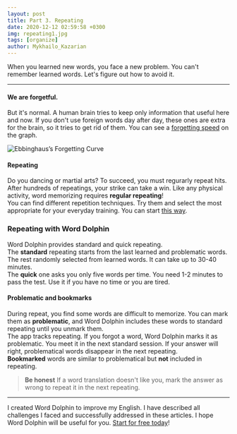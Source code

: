 ```yaml
---
layout: post
title: Part 3. Repeating
date: 2020-12-12 02:59:58 +0300
img: repeating1.jpg
tags: [organize]
author: Mykhailo_Kazarian
---
```

When you learned new words, you face a new problem. You can't remember learned words. Let's figure out how to avoid it.

***

#### We are forgetful.

But it's normal. A human brain tries to keep only information that useful here and now. If you don't use foreign words day after day, these ones are extra for the brain, so it tries to get rid of them. You can see a [forgetting speed](https://en.wikipedia.org/wiki/Forgetting_curve) on the graph.

![Ebbinghaus’s Forgetting Curve]({{site.baseurl}}/images/forgetting_curve.jpeg)

#### Repeating

Do you dancing or martial arts? To succeed, you must regurarly repeat hits. After hundreds of repeatings, your strike can take a win.
Like any physical activity, word memorizing requires **regular repeating**!<br/>
You can find different repetition techniques. Try them and select the most appropriate for your everyday training. You can start [this way](https://brightside.me/inspiration-tips-and-tricks/12-secrets-for-memorizing-things-easily-381310/).

### Repeating with Word Dolphin
Word Dolphin provides standard and quick repeating.<br/>
The **standard** repeating starts from the last learned and problematic words. The rest randomly selected from learned words. It can take up to 30-40 minutes.<br/>
The **quick** one asks you only five words per time. You need 1-2 minutes to pass the test. Use it if you have no time or you are tired.

#### Problematic and bookmarks
During repeat, you find some words are difficult to memorize. You can mark them as **problematic**, and Word Dolphin includes these words to standard repeating until you unmark them.<br/>
The app tracks repeating. If you forgot a word, Word Dolphin marks it as problematic. You meet it in the next standard session. If your answer will right, problematical words disappear in the next repeating.<br/>
**Bookmarked** words are similar to problematical but **not** included in repeating.

> **Be honest** If a word translation doesn't like you, mark the answer as wrong to repeat it in the next repeating.

***

I created Word Dolphin to improve my English. I have described all challenges I faced and successfully addressed in these articles. I hope Word Dolphin will be useful for you. [Start for free today](https://play.google.com/store/apps/details?id=com.waverunner.wordrunner)!
